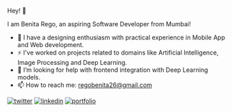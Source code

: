 Hey! 👋

I am Benita Rego, an aspiring Software Developer from Mumbai!

- 🔭 I have a designing enthusiasm with practical experience in Mobile App and Web development.
- ⚡ I've worked on projects related to domains like Artificial Intelligence, Image Processing and Deep Learning.
- 🤔 I’m looking for help with frontend integration with Deep Learning models.
- 📫 How to reach me: regobenita26@gmail.com

[1]: https://twitter.com/regobenita
[2]: https://www.linkedin.com/in/benitarego/
[3]: https://benitarego.netlify.app

 [![twitter](https://img.icons8.com/cute-clipart/48/000000/twitter.png)][1]
 [![linkedin](https://img.icons8.com/cute-clipart/48/000000/linkedin.png)][2]
 [![portfolio](https://img.icons8.com/cute-clipart/48/000000/link.png)][3]


